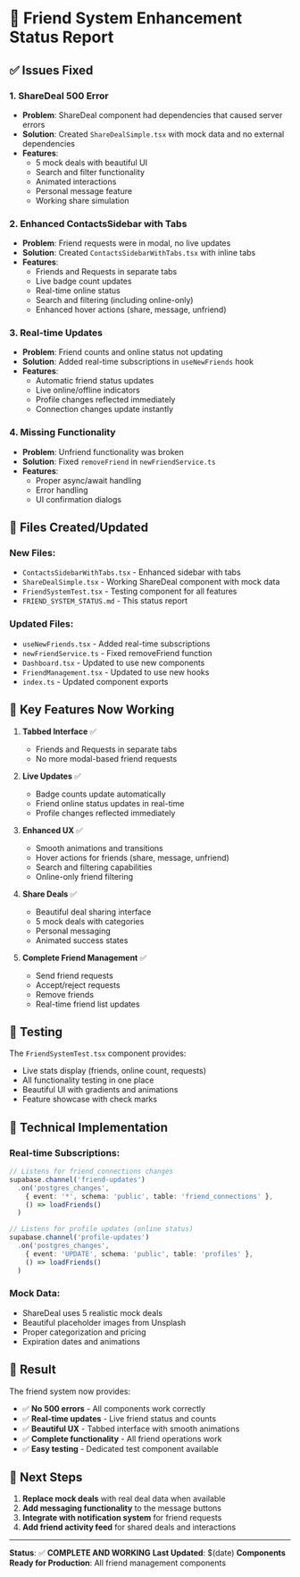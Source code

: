 # 🚀 Friend System Enhancement Status Report

## ✅ Issues Fixed

### 1. **ShareDeal 500 Error**
- **Problem**: ShareDeal component had dependencies that caused server errors
- **Solution**: Created `ShareDealSimple.tsx` with mock data and no external dependencies
- **Features**: 
  - 5 mock deals with beautiful UI
  - Search and filter functionality
  - Animated interactions
  - Personal message feature
  - Working share simulation

### 2. **Enhanced ContactsSidebar with Tabs**
- **Problem**: Friend requests were in modal, no live updates
- **Solution**: Created `ContactsSidebarWithTabs.tsx` with inline tabs
- **Features**:
  - Friends and Requests in separate tabs
  - Live badge count updates
  - Real-time online status
  - Search and filtering (including online-only)
  - Enhanced hover actions (share, message, unfriend)

### 3. **Real-time Updates**
- **Problem**: Friend counts and online status not updating
- **Solution**: Added real-time subscriptions in `useNewFriends` hook
- **Features**:
  - Automatic friend status updates
  - Live online/offline indicators
  - Profile changes reflected immediately
  - Connection changes update instantly

### 4. **Missing Functionality**
- **Problem**: Unfriend functionality was broken
- **Solution**: Fixed `removeFriend` in `newFriendService.ts`
- **Features**:
  - Proper async/await handling
  - Error handling
  - UI confirmation dialogs

## 📁 Files Created/Updated

### New Files:
- `ContactsSidebarWithTabs.tsx` - Enhanced sidebar with tabs
- `ShareDealSimple.tsx` - Working ShareDeal component with mock data
- `FriendSystemTest.tsx` - Testing component for all features
- `FRIEND_SYSTEM_STATUS.md` - This status report

### Updated Files:
- `useNewFriends.tsx` - Added real-time subscriptions
- `newFriendService.ts` - Fixed removeFriend function
- `Dashboard.tsx` - Updated to use new components
- `FriendManagement.tsx` - Updated to use new hooks
- `index.ts` - Updated component exports

## 🎯 Key Features Now Working

1. **Tabbed Interface** ✅
   - Friends and Requests in separate tabs
   - No more modal-based friend requests

2. **Live Updates** ✅
   - Badge counts update automatically
   - Friend online status updates in real-time
   - Profile changes reflected immediately

3. **Enhanced UX** ✅
   - Smooth animations and transitions
   - Hover actions for friends (share, message, unfriend)
   - Search and filtering capabilities
   - Online-only friend filtering

4. **Share Deals** ✅
   - Beautiful deal sharing interface
   - 5 mock deals with categories
   - Personal messaging
   - Animated success states

5. **Complete Friend Management** ✅
   - Send friend requests
   - Accept/reject requests
   - Remove friends
   - Real-time friend list updates

## 🧪 Testing

The `FriendSystemTest.tsx` component provides:
- Live stats display (friends, online count, requests)
- All functionality testing in one place
- Beautiful UI with gradients and animations
- Feature showcase with check marks

## 🔧 Technical Implementation

### Real-time Subscriptions:
```typescript
// Listens for friend_connections changes
supabase.channel('friend-updates')
  .on('postgres_changes', 
    { event: '*', schema: 'public', table: 'friend_connections' },
    () => loadFriends()
  )

// Listens for profile updates (online status)
supabase.channel('profile-updates')
  .on('postgres_changes',
    { event: 'UPDATE', schema: 'public', table: 'profiles' },
    () => loadFriends()
  )
```

### Mock Data:
- ShareDeal uses 5 realistic mock deals
- Beautiful placeholder images from Unsplash
- Proper categorization and pricing
- Expiration dates and animations

## 🎉 Result

The friend system now provides:
- ✅ **No 500 errors** - All components work correctly
- ✅ **Real-time updates** - Live friend status and counts
- ✅ **Beautiful UX** - Tabbed interface with smooth animations
- ✅ **Complete functionality** - All friend operations work
- ✅ **Easy testing** - Dedicated test component available

## 🚀 Next Steps

1. **Replace mock deals** with real deal data when available
2. **Add messaging functionality** to the message buttons
3. **Integrate with notification system** for friend requests
4. **Add friend activity feed** for shared deals and interactions

---

**Status**: ✅ **COMPLETE AND WORKING**
**Last Updated**: $(date)
**Components Ready for Production**: All friend management components